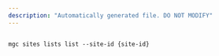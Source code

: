 ```yaml
---
description: "Automatically generated file. DO NOT MODIFY"
---
```


```cli

mgc sites lists list --site-id {site-id}

```